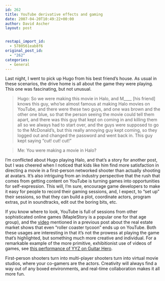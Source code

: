 ```yaml
---
id: 262
title: YouTube derivative effects and gaming
date: 2007-04-20T10:49:22+00:00
author: David Ascher
layout: post


restapi_import_id:
  - 5780561eab8f6
original_post_id:
  - "262"
categories:
  - General
---
```

Last night, I went to pick up Hugo from his best friend&#8217;s house. As usual in these scenarios, the drive home is all about the game they were playing. This one was fascinating, but not unusual.

> Hugo: So we were making this movie in Halo, and M\____ [his friend] knows this guy, who&#8217;se almost famous at making Halo movies on YouTube, and there were these two guys, and one was brown and the other one blue, so that the person seeing the movie could tell them apart, and there was this guy that kept on coming in and killing them all so we always had to start over, and the guys were supposed to go to the McDonald&#8217;s, but this really annoying guy kept coming, so they logged out and changed the password and went back in. This guy kept saying &#8220;cut! cut! cut!&#8221;

> Me: You were making a movie in Halo?

I&#8217;m conflicted about Hugo playing Halo, and that&#8217;s a story for another post, but I was cheered when I noticed that kids like him find more satisfaction in directing a movie in a first-person networked shooter than actually shooting at avatars. It&#8217;s also intriguing from an industry perspective that the rush that comes from getting content on YouTube is turning games into opportunities for self-expression. This will, I&#8217;m sure, encourage game developers to make it easy for people to record their gaming sessions, and, I expect, to &#8220;set up&#8221; their sessions, so that they can build a plot, coordinate actors, program extras, put in soundtracks, edit out the boring bits, etc.

If you know where to look, YouTube is full of sessions from other sophisticated online games (MapleStory is a popular one for that age group), and the [video](http://video.google.com/videoplay?docid=-2757699799528285056) mentioned in a previous post about the real estate market shows that even &#8220;roller coaster tycoon&#8221; ends up on YouTube. Both these usages are interesting in that it&#8217;s not the prowess at playing the game that&#8217;s highlighted, but something much more creative and individual. For a remarkable example of the more primitive, exhibitionist use of videos of games, see [this performance of YYZ on Guitar Hero](http://www.youtube.com/watch?v=Ua3hZXfNZOE).

First-person shooters turn into multi-player shooters turn into virtual movie studios, where your co-gamers are the actors. Creativity will always find a way out of any boxed environments, and real-time collaboration makes it all more fun.